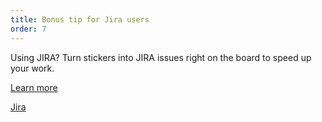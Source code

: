 ```yaml
---
title: Bonus tip for Jira users 
order: 7
---
```


Using JIRA? Turn stickers into JIRA issues right on the board to speed up your work. 


[Learn more](https://help.realtimeboard.com/support/solutions/articles/11000029984-jira-cards)

[Jira](howTo:sticker-to-jira-card)
